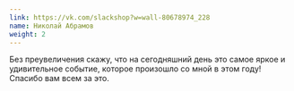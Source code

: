 ```yaml
---
link: https://vk.com/slackshop?w=wall-80678974_228
name: Николай Абрамов
weight: 2
---
```


Без преувеличения скажу, что на сегодняшний день это самое яркое и удивительное событие, которое произошло со мной в этом году! Спасибо вам всем за это.
